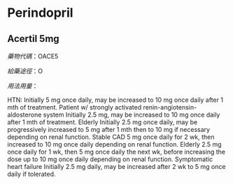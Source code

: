 # Perindopril

## Acertil 5mg

*藥物代碼*：OACE5

*給藥途徑*：O

*用法用量*：

HTN: Initially 5 mg once daily, may be increased to 10 mg once daily after 1 mth of treatment. Patient w/ strongly activated renin-angiotensin-aldosterone system Initially 2.5 mg, may be increased to 10 mg once daily after 1 mth of treatment. Elderly Initially 2.5 mg once daily, may be progressively increased to 5 mg after 1 mth then to 10 mg if necessary depending on renal function. 
Stable CAD 5 mg once daily for 2 wk, then increased to 10 mg once daily depending on renal function. Elderly 2.5 mg once daily for 1 wk, then 5 mg once daily the next wk, before increasing the dose up to 10 mg once daily depending on renal function. 
Symptomatic heart failure Initially 2.5 mg daily, may be increased after 2 wk to 5 mg once daily if tolerated. 

